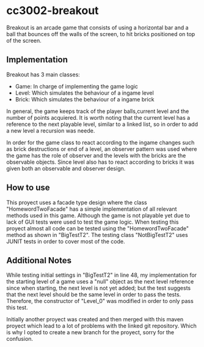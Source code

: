 # cc3002-breakout

Breakout is an arcade game that consists of using a horizontal bar and a ball that
bounces off the walls of the screen, to hit bricks positioned on top of the
screen.

## Implementation

Breakout has 3 main classes:
- Game: In charge of implementing the game logic
- Level: Which simulates the behaviour of a ingame level
- Brick: Which simulates the behaviour of a ingame brick

In general, the game keeps track of the player balls,current level and the number of points acquiered. It is worth noting that the current level has a reference to the next playable level, similar to a linked list, so in order to add a new level a recursion was neede.

In order for the game class to react according to the ingame changes such as brick destructions or end of a level, an observer pattern was used where the game has the role of observer and the levels with the bricks are the observable objects. Since level also has to react according to bricks it was given both an observable and observer design. 

## How to use

This proyect uses a facade type design where the class "HomewordTwoFacade" has a simple implementation of all relevant methods used in this game. Although the game is not playable yet due to lack of GUI tests were used to test the game logic.
When testing this proyect almost all code can be tested using the "HomewordTwoFacade" method as shown in "BigTestT2".
The testing class "NotBigTestT2" uses JUNIT tests in order to cover most of the code.

## Additional Notes

While testing initial settings in "BigTestT2" in line 48, my implementation for the starting level of a game uses a "null" object as  the next level reference since when starting, the next level is not yet added; but the test suggests that the next level should be the same level in order to pass the tests. Therefore, the constructor of "Level_0" was modified in order to only pass this test.

Initially another proyect was created and then merged with this maven proyect which lead to a lot of problems with the linked git repository. Which is why I opted to create a new branch for the proyect, sorry for the confusion.




